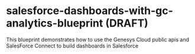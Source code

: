 # salesforce-dashboards-with-gc-analytics-blueprint (DRAFT)
This blueprint demonstrates how to use the Genesys Cloud public apis and SalesForce Connect to build dashboards in Salesforce
